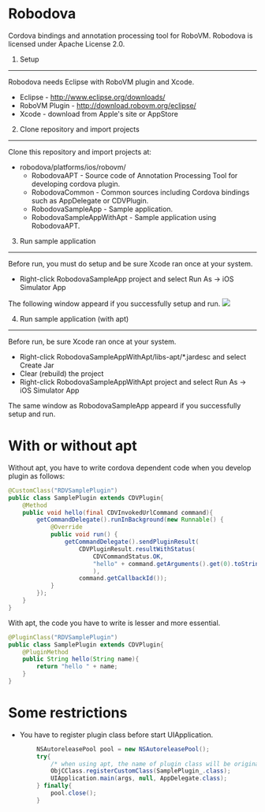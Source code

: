 Robodova
========

Cordova bindings and annotation processing tool for RoboVM. Robodova is licensed under Apache License 2.0.

1. Setup
--------
  Robodova needs Eclipse with RoboVM plugin and Xcode.
  * Eclipse - http://www.eclipse.org/downloads/
  * RoboVM Plugin - http://download.robovm.org/eclipse/
  * Xcode - download from Apple's site or AppStore

2. Clone repository and import projects
--------
  Clone this repository and import projects at:
  * robodova/platforms/ios/robovm/
    * RobodovaAPT - Source code of Annotation Processing Tool for developing cordova plugin.
    * RobodovaCommon - Common sources including Cordova bindings such as AppDelegate or CDVPlugin.
    * RobodovaSampleApp - Sample application.
    * RobodovaSampleAppWithApt - Sample application using RobodovaAPT.

3. Run sample application
--------
  Before run, you must do setup and be sure Xcode ran once at your system.
  * Right-click RobodovaSampleApp project and select Run As -> iOS Simulator App
  
  The following window appeard if you successfully setup and run.
  <img src="http://i.gyazo.com/ee6d4d4981530a7acb92be7d8ce3e8b1.png">

4. Run sample application (with apt)
--------
  Before run, be sure Xcode ran once at your system.
  * Right-click RobodovaSampleAppWithApt/libs-apt/*.jardesc and select Create Jar
  * Clear (rebuild) the project
  * Right-click RobodovaSampleAppWithApt project and select Run As -> iOS Simulator App
  
  The same window as RobodovaSampleApp appeard if you successfully setup and run.

With or without apt
========
Without apt, you have to write cordova dependent code when you develop plugin as follows:
```java
@CustomClass("RDVSamplePlugin")
public class SamplePlugin extends CDVPlugin{
	@Method
	public void hello(final CDVInvokedUrlCommand command){
		getCommandDelegate().runInBackground(new Runnable() {
			@Override
			public void run() {
				getCommandDelegate().sendPluginResult(
					CDVPluginResult.resultWithStatus(
						CDVCommandStatus.OK,
						"hello" + command.getArguments().get(0).toString()
						),
					command.getCallbackId());
			}
		});
	}
}
```

With apt, the code you have to write is lesser and more essential.
```java
@PluginClass("RDVSamplePlugin")
public class SamplePlugin extends CDVPlugin{
	@PluginMethod
	public String hello(String name){
		return "hello " + name;
	}
}
```

Some restrictions
========
* You have to register plugin class before start UIApplication.
```java
		NSAutoreleasePool pool = new NSAutoreleasePool();
		try{
			/* when using apt, the name of plugin class will be original class name plus "_" */
			ObjCClass.registerCustomClass(SamplePlugin_.class);
			UIApplication.main(args, null, AppDelegate.class);
		} finally{
			pool.close();
		}
```
